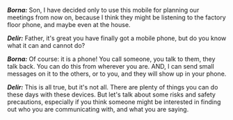 ***Borna:*** Son, I have decided only to use this mobile for planning our meetings from now on, because I think they might be listening to the factory floor phone, and maybe even at the house.

***Delir:*** Father, it's great you have finally got a mobile phone, but do you know what it can and cannot do?

***Borna:*** Of course: it is a phone! You call someone, you talk to them, they talk back. You can do this from wherever you are. AND, I can send small messages on it to the others, or to you, and they will show up in your phone.

***Delir:*** This is all true, but it's not all. There are plenty of things you can do these days with these devices. But let's talk about some risks and safety precautions, especially if you think someone might be interested in finding out who you are communicating with, and what you are saying.
